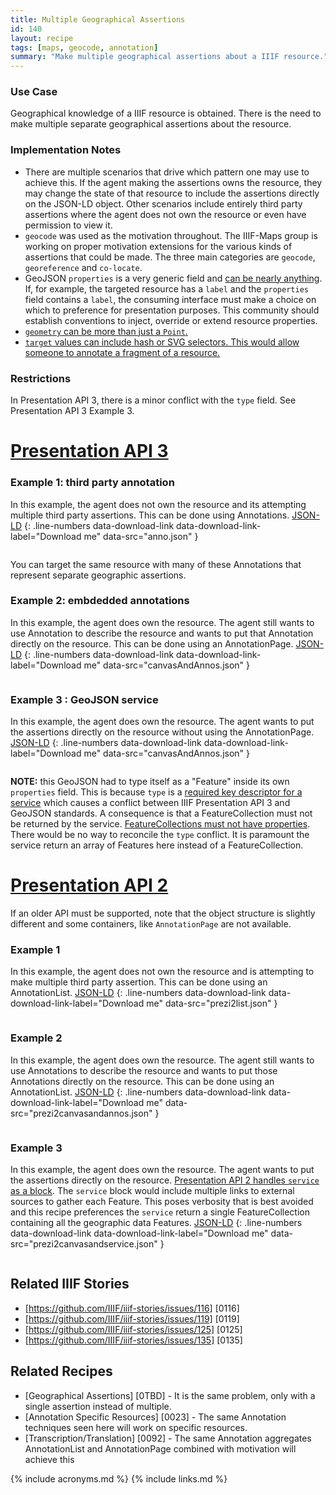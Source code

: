 ```yaml
---
title: Multiple Geographical Assertions
id: 140
layout: recipe
tags: [maps, geocode, annotation]
summary: "Make multiple geographical assertions about a IIIF resource."
---
```


### Use Case
Geographical knowledge of a IIIF resource is obtained. There is the need to make multiple separate geographical assertions about the resource.

### Implementation Notes
* There are multiple scenarios that drive which pattern one may use to achieve this. If the agent making the assertions owns the resource, they may change the state of that resource to include the assertions directly on the JSON-LD object. Other scenarios include entirely third party assertions where the agent does not own the resource or even have permission to view it.
* `geocode` was used as the motivation throughout. The IIIF-Maps group is working on proper motivation extensions for the various kinds of assertions that could be made. The three main categories are `geocode`, `georeference` and `co-locate`.
* GeoJSON `properties` is a very generic field and [can be nearly anything](https://tools.ietf.org/html/rfc7946#section-3.2). If, for example, the targeted resource has a `label` and the `properties` field contains a `label`, the consuming interface must make a choice on which to preference for presentation purposes. This community should establish conventions to inject, override or extend resource properties.
* [`geometry` can be more than just a `Point`.](https://tools.ietf.org/html/rfc7946#section-3.1)
* [`target` values can include hash or SVG selectors. This would allow someone to annotate a fragment of a resource.](https://iiif.io/api/annex/openannotation/#selectors)

### Restrictions
In Presentation API 3, there is a minor conflict with the `type` field. See Presentation API 3 Example 3.

# [Presentation API 3](https://iiif.io/api/presentation/3.0/)
### Example 1: third party annotation
In this example, the agent does not own the resource and its attempting multiple third party assertions.  This can be done using Annotations.
[JSON-LD](anno.json)
{: .line-numbers data-download-link data-download-link-label="Download me" data-src="anno.json" }
```json
```
You can target the same resource with many of these Annotations that represent separate geographic assertions.

### Example 2: embdedded annotations
In this example, the agent does own the resource. The agent still wants to use Annotation to describe the resource and wants to put that Annotation directly on the resource. This can be done using an AnnotationPage.
[JSON-LD](canvasAndAnnos.json)
{: .line-numbers data-download-link data-download-link-label="Download me" data-src="canvasAndAnnos.json" }
```json
```

### Example 3 : GeoJSON service
In this example, the agent does own the resource.  The agent wants to put the assertions directly on the resource without using the AnnotationPage. 
[JSON-LD](canavsAndService.json)
{: .line-numbers data-download-link data-download-link-label="Download me" data-src="canvasAndAnnos.json" }
```json
```
**NOTE:** this GeoJSON had to type itself as a "Feature" inside its own `properties` field. This is because `type` is a [required key descriptor for a service](https://iiif.io/api/presentation/3.0/#service) which causes a conflict between IIIF Presentation API 3 and GeoJSON standards.  A consequence is that a FeatureCollection must not be returned by the service.  [FeatureCollections must not have properties](https://tools.ietf.org/html/rfc7946#section-7.1). There would be no way to reconcile the `type` conflict. It is paramount the service return an array of Features here instead of a FeatureCollection.


# [Presentation API 2](https://iiif.io/api/presentation/2.1/)
If an older API must be supported, note that the object structure is slightly different and some containers, like `AnnotationPage` are not available.
### Example 1
In this example, the agent does not own the resource and is attempting to make multiple third party assertion.  This can be done using an AnnotationList.
[JSON-LD](prezi2list.json)
{: .line-numbers data-download-link data-download-link-label="Download me" data-src="prezi2list.json" }
```json
```

### Example 2
In this example, the agent does own the resource.  The agent still wants to use Annotations to describe the resource and wants to put those Annotations directly on the resource.  This can be done using an AnnotationList.
[JSON-LD](prezi2canvasandannos.json)
{: .line-numbers data-download-link data-download-link-label="Download me" data-src="prezi2canvasandannos.json" }
```json
```

### Example 3
In this example, the agent does own the resource.  The agent wants to put the assertions directly on the resource.  [Presentation API 2 handles `service` as a block](https://iiif.io/api/presentation/2.1/#service).  The `service` block would include multiple links to external sources to gather each Feature.  This poses verbosity that is best avoided and this recipe preferences the `service` return a single FeatureCollection containing all the geographic data Features.
[JSON-LD](prezi2canvasandservice.json)
{: .line-numbers data-download-link data-download-link-label="Download me" data-src="prezi2canvasandservice.json" }
```json
```

## Related IIIF Stories
* [https://github.com/IIIF/iiif-stories/issues/116] [0116]
* [https://github.com/IIIF/iiif-stories/issues/119] [0119]
* [https://github.com/IIIF/iiif-stories/issues/125] [0125]
* [https://github.com/IIIF/iiif-stories/issues/135] [0135]

## Related Recipes
* [Geographical Assertions] [0TBD] - It is the same problem, only with a single assertion instead of multiple.
* [Annotation Specific Resources] [0023] - The same Annotation techniques seen here will work on specific resources.
* [Transcription/Translation] [0092] - The same Annotation aggregates AnnotationList and AnnotationPage combined with motivation will achieve this

{% include acronyms.md %}
{% include links.md %}